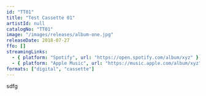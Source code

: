 ```yaml
---
id: "TT01"
title: "Test Cassette 01"
artistId: null
catalogNo: "TT01"
image: "/images/releases/album-one.jpg"
releaseDate: 2018-07-27
ffo: []
streamingLinks:
  - { platform: "Spotify", url: "https://open.spotify.com/album/xyz" }
  - { platform: "Apple Music", url: "https://music.apple.com/album/xyz" }
formats: ["digital", "cassette"]
---
```


sdfg
